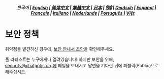 <div align="center">
<h5> <a href="../"><img height=15 style="margin: 0 3px -2px" src="https://raw.githubusercontent.com/kudoai/chatgpt.js/6fa1659feadaf70853996dc7d7f6e1ab5a1e6301/media/images/icons/earth-americas.svg"></a>  한국어 | <a href="../SECURITY.md">English</a> | <a href="../zh-cn/SECURITY.md">简体中文</a> | <a href="../zh-tw/SECURITY.md">繁體中文</a> | <a href="../ja/SECURITY.md">日本</a> | <a href="../hi/SECURITY.md">हिंदी</a> | <a href="../de/SECURITY.md">Deutsch</a> | <a href="../es/SECURITY.md">Español</a> | <a href="../fr/SECURITY.md">Français</a> | <a href="../it/SECURITY.md">Italiano</a> | <a href="../nl/SECURITY.md">Nederlands</a> | <a href="../pt/SECURITY.md">Português</a> | <a href="../vi/SECURITY.md">Việt</a></h5>
</div>

# 보안 정책

취약점을 발견하신 경우에, [보안 안내서 초안](https://github.com/kudoai/chatgpt.js/security/advisories/new)을 확인해주세요.

풀 리퀘스트는 누구에게나 열려있습니다! 하지만 보안을 위해, security@chatgptjs.org에 메일을 보내시고 답변을 기다린 뒤에 퍼블릭(Public)으로 해주십시오.
